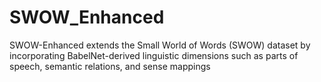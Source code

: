 # SWOW_Enhanced
SWOW-Enhanced extends the Small World of Words (SWOW) dataset by incorporating BabelNet-derived linguistic dimensions such as parts of speech, semantic relations, and sense mappings
